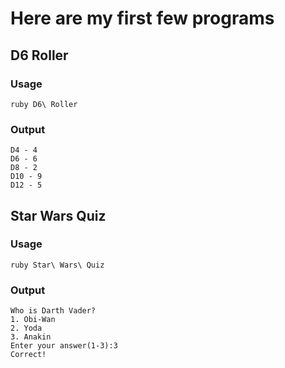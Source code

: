 # Here are my first few programs

## D6 Roller

### Usage

```
ruby D6\ Roller
```

### Output

```
D4 - 4
D6 - 6
D8 - 2
D10 - 9
D12 - 5
```

## Star Wars Quiz

### Usage

```
ruby Star\ Wars\ Quiz
```

### Output

```
Who is Darth Vader?
1. Obi-Wan
2. Yoda
3. Anakin
Enter your answer(1-3):3
Correct! 
```


